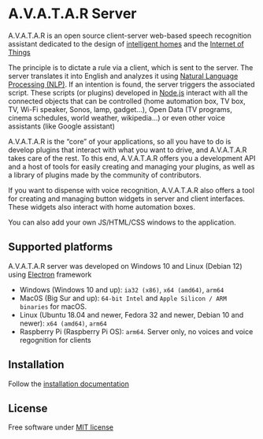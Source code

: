 # A.V.A.T.A.R Server

A.V.A.T.A.R is an open source client-server web-based speech recognition assistant dedicated to the design of [intelligent homes](https://en.wikipedia.org/wiki/Home_automation) and the [Internet of Things](https://en.wikipedia.org/wiki/Internet_of_things)

The principle is to dictate a rule via a client, which is sent to the server. The server translates it into English and analyzes it using [Natural Language Processing (NLP)](https://en.wikipedia.org/wiki/Natural_language_processing). If an intention is found, the server triggers the associated script. These scripts (or plugins) developed in [Node.js](https://nodejs.org/) interact with all the connected objects that can be controlled (home automation box, TV box, TV, Wi-Fi speaker, Sonos, lamp, gadget...), Open Data (TV programs, cinema schedules, world weather, wikipedia...) or even other voice assistants (like Google assistant)

A.V.A.T.A.R is the “core” of your applications, so all you have to do is develop plugins that interact with what you want to drive, and A.V.A.T.A.R takes care of the rest. To this end, A.V.A.T.A.R offers you a development API and a host of tools for easily creating and managing your plugins, as well as a library of plugins made by the community of contributors.  

If you want to dispense with voice recognition, A.V.A.T.A.R also offers a tool for creating and managing button widgets in server and client interfaces. These widgets also interact with home automation boxes.  

You can also add your own JS/HTML/CSS windows to the application.

## Supported platforms

A.V.A.T.A.R server was developed on Windows 10 and Linux (Debian 12) using [Electron](https://www.electronjs.org/) framework

* Windows (Windows 10 and up): `ia32 (x86)`, `x64 (amd64)`, `arm64`
* Mac0S (Big Sur and up): `64-bit Intel` and `Apple Silicon / ARM binaries` for macOS.
* Linux (Ubuntu 18.04 and newer, Fedora 32 and newer, Debian 10 and newer): `x64 (amd64)`, `arm64`
* Raspberry Pi (Raspberry Pi OS): `arm64`. Server only, no voices and voice regognition for clients


## Installation

Follow the [installation documentation](https://avatar-home-automation.github.io/docs/)

## License
Free software under [MIT license](https://github.com/avatar-home-automation/A.V.A.T.A.R-Server/blob/master/LICENSE)
